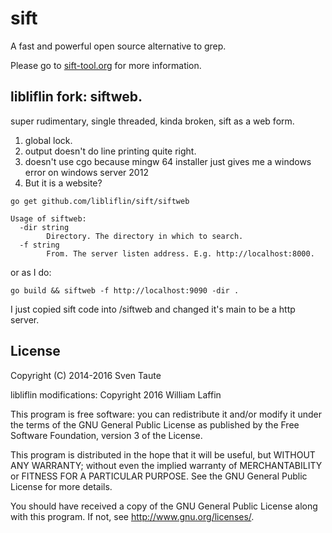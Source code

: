 # sift

A fast and powerful open source alternative to grep.

Please go to [sift-tool.org](https://sift-tool.org) for more information.

## libliflin fork: siftweb. 

super rudimentary, single threaded, kinda broken, sift as a web form. 

1. global lock. 
2. output doesn't do line printing quite right.
3. doesn't use cgo because mingw 64 installer just gives me a windows error on windows server 2012
4. But it is a website?


`go get github.com/libliflin/sift/siftweb`

    Usage of siftweb:
      -dir string
            Directory. The directory in which to search.
      -f string
            From. The server listen address. E.g. http://localhost:8000.

or as I do:

`go build && siftweb -f http://localhost:9090 -dir .`

I just copied sift code into /siftweb and changed it's main to be a http server.

## License

Copyright (C) 2014-2016 Sven Taute

libliflin modifications: Copyright 2016 William Laffin

This program is free software: you can redistribute it and/or modify
it under the terms of the GNU General Public License as published by
the Free Software Foundation, version 3 of the License.

This program is distributed in the hope that it will be useful,
but WITHOUT ANY WARRANTY; without even the implied warranty of
MERCHANTABILITY or FITNESS FOR A PARTICULAR PURPOSE.  See the
GNU General Public License for more details.

You should have received a copy of the GNU General Public License
along with this program.  If not, see <http://www.gnu.org/licenses/>.

